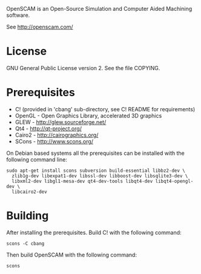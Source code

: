 OpenSCAM is an Open-Source Simulation and Computer Aided Machining software.

See http://openscam.com/

# License
GNU General Public License version 2.  See the file COPYING.

# Prerequisites
  - C! (provided in 'cbang' sub-directory, see C! README for requirements)
  - OpenGL - Open Graphics Library, accelerated 3D graphics
  - GLEW   - http://glew.sourceforge.net/
  - Qt4    - http://qt-project.org/
  - Cairo2 - http://cairographics.org/
  - SCons  - http://www.scons.org/

On Debian based systems all the prerequisites can be installed with the following command line:

    sudo apt-get install scons subversion build-essential libbz2-dev \
      zlib1g-dev libexpat1-dev libssl-dev libboost-dev libsqlite3-dev \
      libxml2-dev libgl1-mesa-dev qt4-dev-tools libqt4-dev libqt4-opengl-dev \
      libcairo2-dev


# Building
After installing the prerequisites.  Build C! with the following command:

    scons -C cbang

Then build OpenSCAM with the following command:

    scons
